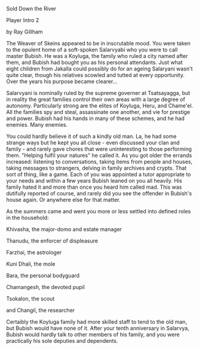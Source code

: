 Sold Down the River

Player Intro 2

by Ray Gillham

The Weaver of Skeins appeared to be in inscrutable mood. You were taken to the opulent home of a soft-spoken Salarvyabi who you were to call master Bubish. He was a Koyluga, the family who ruled a city named after them, and Bubish had bought you as his personal attendants. Just what eight children from Jakalla could possibly do for an ageing Salaryani wasn't quite clear, though his relatives scowled and tutted at every opportunity. Over the years his purpose became clearer...

Salarvyani is nominally ruled by the supreme governer at Tsatsayagga, but in reality the great families control their own areas with a large degree of autonomy. Particularly strong are the elites of Koyluga, Heru, and Chame'el. All the families spy and steal, assassinate one another, and vie for prestige and power. Bubish had his hands in many of these schemes, and he had enemies. Many enemies.

You could hardly believe it of such a kindly old man. La, he had some strange ways but he kept you all close - even discussed your clan and family - and rarely gave chores that were uninteresting to those performing them. "Helping fulfil your natures" he called it. As you got older the errands increased: listening to conversations, taking items from people and houses, taking messages to strangers, delving in family archives and crypts. That sort of thing, like a game. Each of you was appointed a tutor appropriate to your needs and within a few years Bubish leaned on you all heavily. His family hated it and more than once you heard him called mad. This was dutifully reported of course, and rarely did you see the offender in Bubish's house again. Or anywhere else for that matter.

As the summers came and went you more or less settled into defined roles in the household:

Khivasha, the major-domo and estate manager

Thanudu, the enforcer of displeasure

Farzhai, the astrologer

Kuni Dhali, the mole

Bara, the personal bodyguard

Chamangesh, the devoted pupil

Tsokalon, the scout

and Changil, the researcher

Certaibly the Koyluga family had more skilled staff to tend to the old man, but Bubish would have none of it. After your tenth anniversary in Salarvya, Bubish would hardly talk to other members of his family, and you were practically his sole deputies and dependents.